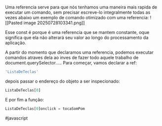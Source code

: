Uma referencia serve para que nós tenhamos uma maneira mais rapida de executar um comando, sem precisar escreve-lo integralmente todas as vezes abaixo um exemplo de comando otimizado com uma referencia:
![[Pasted image 20250728103341.png]]

Esse const é porque é uma referencia que se mantem constante, oque significa que ela não alterará seu valor ao longo do processamento da aplicação.

A partir do momento que declaramos uma referencia, podemos executar comandos atraves dela ao inves de fazer todo aquele trabalho de document.querySelector.....
Para começar, vamos declarar a ref:
```js
'ListaDeTeclas'
```
depois passar o endereço do objeto a ser inspecionado:
```js
ListaDeTeclas[0]
```
E por fim a função:
```js
ListaDeTeclas[0]onclick = tocaSomPom
```

#javascript 